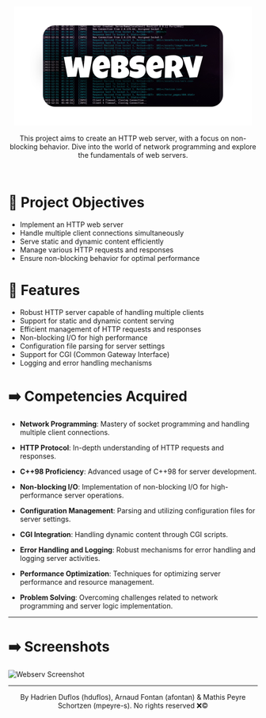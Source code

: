 <div align="center">
  <a href="https://github.com/mpeyre-s/42_webserv"><img src="https://github.com/mpeyre-s/42_project_badges/raw/main/badges/webserv.svg"/></a>
  <p>This project aims to create an HTTP web server, with a focus on non-blocking behavior. Dive into the world of network programming and explore the fundamentals of web servers.</p>
  <br>
</div>

# 🎯 Project Objectives

- Implement an HTTP web server
- Handle multiple client connections simultaneously
- Serve static and dynamic content efficiently
- Manage various HTTP requests and responses
- Ensure non-blocking behavior for optimal performance

# 🚀 Features

- Robust HTTP server capable of handling multiple clients
- Support for static and dynamic content serving
- Efficient management of HTTP requests and responses
- Non-blocking I/O for high performance
- Configuration file parsing for server settings
- Support for CGI (Common Gateway Interface)
- Logging and error handling mechanisms

# ➡️ Competencies Acquired

- **Network Programming**: Mastery of socket programming and handling multiple client connections.

- **HTTP Protocol**: In-depth understanding of HTTP requests and responses.

- **C++98 Proficiency**: Advanced usage of C++98 for server development.

- **Non-blocking I/O**: Implementation of non-blocking I/O for high-performance server operations.

- **Configuration Management**: Parsing and utilizing configuration files for server settings.

- **CGI Integration**: Handling dynamic content through CGI scripts.

- **Error Handling and Logging**: Robust mechanisms for error handling and logging server activities.

- **Performance Optimization**: Techniques for optimizing server performance and resource management.

- **Problem Solving**: Overcoming challenges related to network programming and server logic implementation.

---

# ➡️ Screenshots

![Webserv Screenshot](https://example.com/webserv-screenshot.jpg)

---

<div align="center">
  <p>By Hadrien Duflos (hduflos), Arnaud Fontan (afontan) & Mathis Peyre Schortzen (mpeyre-s). No rights reserved ❌©</p>
</div>
